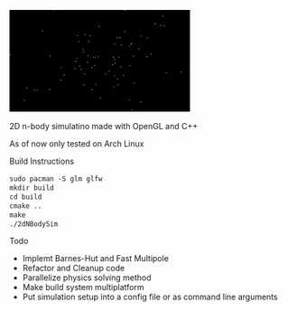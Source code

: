 ![til](/res/output.gif)

2D n-body simulatino made with OpenGL and C++

As of now only tested on Arch Linux

Build Instructions
```
sudo pacman -S glm glfw
mkdir build
cd build
cmake ..
make
./2dNBodySim
```
Todo
- Implemt Barnes-Hut and Fast Multipole
- Refactor and Cleanup code
- Parallelize physics solving method
- Make build system multiplatform
- Put simulation setup into a config file or as command line arguments




